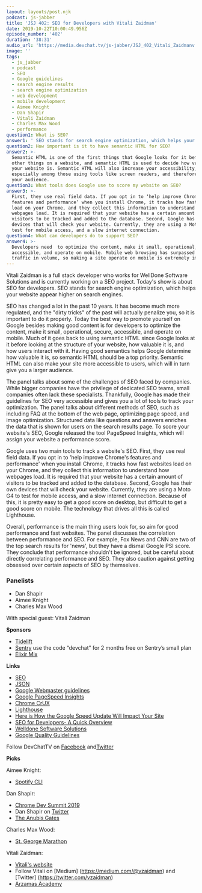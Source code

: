 ```yaml
---
layout: layouts/post.njk
podcast: js-jabber
title: 'JSJ 402: SEO for Developers with Vitali Zaidman'
date: 2019-10-22T10:00:49.956Z
episode_number: '402'
duration: '38:31'
audio_url: 'https://media.devchat.tv/js-jabber/JSJ_402_Vitali_Zaidmanv.mp3'
image: ''
tags:
  - js_jabber
  - podcast
  - SEO
  - Google guidelines
  - search engine results
  - search engine optimization
  - web development
  - mobile development
  - Aimee Knight
  - Dan Shapir
  - Vitali Zaidman
  - Charles Max Wood
  - performance
question1: What is SEO?
answer1: ' SEO stands for search engine optimization, which helps your website appear higher on search engines.'
question2: How important is it to have semantic HTML for SEO?
answer2: >-
  Semantic HTML is one of the first things that Google looks for it before most
  other things on a website, and semantic HTML is used to decide how valuable
  your website is. Semantic HTML will also increase your accessibility,
  especially among those using tools like screen readers, and therefore increase
  your audience. 
question3: What tools does Google use to score my website on SEO?
answer3: >-
  First, they use real field data. If you opt in to ‘help improve Chrome’s
  features and performance’ when you install Chrome, it tracks how fast websites
  load on your Chrome, and they collect this information to understand how
  webpages load. It is required that your website has a certain amount of
  visitors to be tracked and added to the database. Second, Google has their own
  devices that will check your website. Currently, they are using a Moto G4 to
  test for mobile access, and a slow internet connection.
question4: What can developers do to support SEO?
answer4: >-
  Developers need  to optimize the content, make it small, operational, secure,
  accessible, and operate on mobile. Mobile web browsing has surpassed desktop
  traffic in volume, so making a site operate on mobile is extremely important.
---
```

Vitali Zaidman is a full stack developer who works for WellDone Software Solutions and is currently working on a SEO project. Today's show is about SEO for developers. SEO stands for search engine optimization, which helps your website appear higher on search engines.

 SEO has changed a lot in the past 10 years. It has become much more regulated, and the "dirty tricks" of the past will actually penalize you, so it is important to do it properly. Today the best way to promote yourself on Google besides making good content is for developers to optimize the content, make it small, operational, secure, accessible, and operate on mobile. Much of it goes back to using semantic HTML since Google looks at it before looking at the structure of your website, how valuable it is, and how users interact with it. Having good semantics helps Google determine how valuable it is, so semantic HTML should be a top priority. Semantic HTML can also make your site more accessible to users, which will in turn give you a larger audience. 

The panel talks about some of the challenges of SEO faced by companies. While bigger companies have the privilege of dedicated SEO teams, small companies often lack these specialists. Thankfully, Google has made their guidelines for SEO very accessible and gives you a lot of tools to track your optimization. The panel talks about different methods of SEO, such as including FAQ at the bottom of the web page, optimizing page speed, and image optimization. Structured data like questions and answers enriches the data that is shown for users on the search results page. To score your website's SEO, Google released the tool PageSpeed Insights, which will assign your website a performance score. 

Google uses two main tools to track a website's SEO. First, they use real field data. If you opt in to 'help improve Chrome's features and performance' when you install Chrome, it tracks how fast websites load on your Chrome, and they collect this information to understand how webpages load. It is required that your website has a certain amount of visitors to be tracked and added to the database. Second, Google has their own devices that will check your website. Currently, they are using a Moto G4 to test for mobile access, and a slow internet connection. Because of this, it is pretty easy to get a good score on desktop, but difficult to get a good score on mobile. The technology that drives all this is called Lighthouse. 

Overall, performance is the main thing users look for, so aim for good performance and fast websites. The panel discusses the correlation between performance and SEO. For example, Fox News and CNN are two of the top search results for 'news', but they have a dismal Google PSI score. They conclude that performance shouldn't be ignored, but be careful about directly correlating performance and SEO. They also caution against getting obsessed over certain aspects of SEO by themselves. 

### **Panelists**

* Dan Shapir
* Aimee Knight
* Charles Max Wood

With special guest: Vitali Zaidman

**Sponsors**

* [Tidelift](https://tidelift.com/)
* [Sentry](http://sentry.io/) use the code “devchat” for 2 months free on Sentry’s small plan
* [Elixir Mix](https://devchat.tv/elixir-mix/)

**Links**

* [SEO](https://moz.com/beginners-guide-to-seo)
* [JSON](http://www.json.org/)
* [Google Webmaster guidelines](https://support.google.com/webmasters/answer/35769?hl=en)
* [Google PageSpeed Insights](https://developers.google.com/speed/pagespeed/insights/)
* [Chrome CrUX](https://developers.google.com/web/updates/2017/12/crux)
* [Lighthouse](https://developers.google.com/web/tools/lighthouse)
* [Here is How the Google Speed Update Will Impact Your Site](https://www.wordstream.com/blog/ws/2018/01/22/google-speed-update)
* [SEO for Developers- A Quick Overview](https://medium.com/welldone-software/seo-for-developers-a-quick-overview-5b5b7ce34679)
* [Welldone Software Solutions](https://welldone.software)
* [Google Quality Guidelines](https://support.google.com/webmasters/topic/6001971)

Follow DevChatTV on [Facebook](https://www.facebook.com/DevChattv/?%20__tn__%20=%2Cd%2CP-R&eid=ARDBDrBnK71PDmx_8gE_IeIEo5SnM7cyzylVBjAwfaOo1ck_6q3GXuRBfaUQZaWVvFGyEVjrhDwnS_tV) and[Twitter](https://twitter.com/devchattv?lang=en)

**Picks**

Aimee Knight:

* [Spotify CLI](https://github.com/Rigellute/spotify-tui)

Dan Shapir:

* [Chrome Dev Summit 2019](https://developer.chrome.com/devsummit)
* Dan Shapir on [Twitter](https://twitter.com/shapirdan?lang=en)
* [The Anubis Gates](https://en.wikipedia.org/wiki/The_Anubis_Gates)

Charles Max Wood:

* [St. George Marathon](https://www.stgeorgemarathon.com/)

Vitali Zaidman:

* [Vitali's website](https://vzaidman.com/)
* Follow Vitali on [Medium] (https://medium.com/@vzaidman) and [Twitter] (https://twitter.com/vzaidman)
* [Arzamas Academy](https://arzamas.academy)
